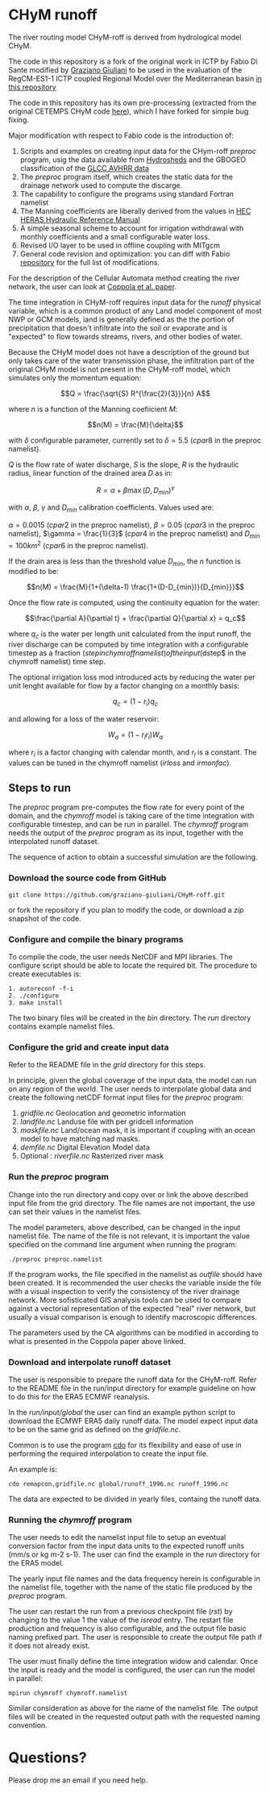 # CHyM runoff

The river routing model CHyM-roff is derived from hydrological model CHyM.

The code in this repository is a fork of the original work in ICTP by Fabio Di Sante modified by [Graziano Giuliani](https://www.ictp.it/member/graziano-giuliani) to be used in the evaluation of the RegCM-ES1-1 ICTP coupled Regional Model over the Mediterranean basin [in this repository](https://github.com/graziano-giuliani/MED12-ocean-mit)

The code in this repository has its own pre-processing (extracted from the original CETEMPS CHyM code [here](https://github.com/graziano-giuliani/CHyM)), which I have forked for simple bug fixing.

Major modification with respect to Fabio code is the introduction of:

1. Scripts and examples on creating input data for the CHym-roff *preproc* program, usig the data available from [Hydrosheds](https://www.hydrosheds.org/products/hydrosheds) and the GBOGEO classification of the [GLCC AVHRR data](https://doi.org/10.5066/F7GB230D)
2. The *preproc* program itself, which creates the static data for the drainage network used to compute the discarge.
3. The capability to configure the programs using standard Fortran namelist
4. The Manning coefficients are liberally derived from the values in [HEC HERAS Hydraulic Reference Manual](https://www.hec.usace.army.mil/confluence/rasdocs/ras1dtechref/6.6/basic-data-requirements/geometric-data/energy-loss-coefficients)
5. A simple seasonal scheme to account for irrigation withdrawal with monthly coefficients and a small configurable water loss.
6. Revised I/O layer to be used in offline coupling with MITgcm
7. General code revision and optimization: you can diff with Fabio [repository](https://github.com/fdisante/CHyM-roff) for the full list of modifications.

For the description of the Cellular Automata method creating the river network, the user can look at [Coppola et al. paper](https://www.tandfonline.com/doi/abs/10.1623/hysj.52.3.579).

The time integration in CHyM-roff requires input data for the *runoff* physical variable, which is a common product of any Land model component of most NWP or GCM models, iand is generally defined as the the portion of precipitation that doesn't infiltrate into the soil or evaporate and is "expected" to flow towards streams, rivers, and other bodies of water.

Because the CHyM model does not have a description of the ground but only takes care of the water transmission phase, the infiltration part of the original CHyM model is not present in the CHyM-roff model, which simulates only the momentum equation:

$$Q = \frac{\sqrt{S} R^{\frac{2}{3}}}{n} A$$

where $n$ is a function of the Manning coefiicient $M$:

$$n(M) = \frac{M}{\delta}$$

with $\delta$ configurable parameter, currently set to $\delta = 5.5$ ($cpar8$ in the preproc namelist).

$Q$ is the flow rate of water discharge, $S$ is the slope, $R$ is the hydraulic radius, linear function of the drained area $D$ as in:

$$R = \alpha + \beta \max(D,D_{min})^{\gamma}$$

with $\alpha$, $\beta$, $\gamma$ and $D_{min}$ calibration coefficients. Values used are:

$\alpha = 0.0015$ ($cpar2$ in the preproc namelist), $\beta = 0.05$ ($cpar3$ in the preproc namelist), $\gamma = \frac{1}{3}$ ($cpar4$ in the preproc namelist) and $D_{min} = 100 km^2$ ($cpar6$ in the preproc namelist).

If the drain area is less than the threshold value $D_{min}$, the $n$ function is modified to be:

$$n(M) = \frac{M}{1+(\delta-1) \frac{1+(D-D_{min})}{D_{min}}}$$

Once the flow rate is computed, using the continuity equation for the water:

$$\frac{\partial A}{\partial t} + \frac{\partial Q}{\partial x} = q_c$$

where $q_c$ is the water per length unit calculated from the input runoff, the river discharge can be computed by time integration with a configurable timestep as a fraction ($step in chymroff namelist) of the input ($dstep$ in the chymroff namelist) time step.

The optional irrigation loss mod introduced acts by reducing the water per unit lenght available for flow by a factor changing on a monthly basis:

$$q_c = (1-r_i) q_c$$

and allowing for a loss of the water reservoir:

$$W_a = (1-r_l r_i) W_a$$

where $r_i$ is a factor changing with calendar month, and $r_l$ is a constant.
The values can be tuned in the chymroff namelist ($irloss$ and $irmonfac$).

## Steps to run

The *preproc* program pre-computes the flow rate for every point of the domain, and the *chymroff* model is taking care of the time integration with configurable timestep, and can be run in parallel. The *chymroff* program needs the output of the *preproc* program as its input, together with the interpolated runoff dataset.

The sequence of action to obtain a successful simulation are the following.

### Download the source code from GitHub

    git clone https://github.com/graziano-giuliani/CHyM-roff.git

or fork the repository if you plan to modify the code, or download a *zip* snapshot of the code.

### Configure and compile the binary programs

To compile the code, the user needs NetCDF and MPI libraries. The configure script should be able to locate the required bit. The procedure to create executables is:

    1. autoreconf -f-i
    2. ./configure
    3. make install

The two binary files will be created in the *bin* directory. The *run* directory contains example namelist files.

### Configure the grid and create input data

Refer to the README file in the *grid* directory for this steps.

In principle, given the global coverage of the input data, the model can run on any region of the world. The user needs to interpolate global data and create the following netCDF format input files for the *preproc* program:

1. *gridfile.nc* Geolocation and geometric information
2. *landfile.nc* Landuse file with per gridcell information
3. *maskfile.nc* Land/ocean mask, it is important if coupling with an ocean model to have matching nad masks.
4. *demfile.nc* Digital Elevation Model data
5. Optional : *riverfile.nc* Rasterized river mask

### Run the *preproc* program

Change into the run directory and copy over or link the above described input file from the grid directory. The file names are not important, the use can set their values in the namelist files.

The model parameters, above described, can be changed in the input namelist file. The name of the file is not relevant, it is important the value specified on the command line argument when running the program:

    ./preproc preproc.namelist

If the program works, the file specified in the namelist as *outfile* should have been created. It is recommended the user checks the variable inside the file with a visual inspection to verify the consistency of the river drainage network. More sofisticated GIS analysis tools can be used to compare against a vectorial representation of the expected "real" river network, but usually a visual comparison is enough to identify macroscopic differences.

The parameters used by the CA algorithms can be modified in according to what is presented in the Coppola paper above linked.

### Download and interpolate runoff dataset

The user is responsible to prepare the runoff data for the CHyM-roff. Refer to the README file in the run/input directory for example guideline on how to do this for the ERA5 ECMWF reanalysis.

In the *run/input/global* the user can find an example python script to download the ECMWF ERA5 daily runoff data. The model expect input data to be on the same grid as defined on the *gridfile.nc*.

Common is to use the program [cdo](https://code.mpimet.mpg.de/projects/cdo) for its flexibility and ease of use in performing the required interpolation to create the input file.

An example is:

    cdo remapcon,gridfile.nc global/runoff_1996.nc runoff_1996.nc

The data are expected to be divided in yearly files, containg the runoff data.

### Running the *chymroff* program

The user needs to edit the namelist input file to setup an eventual conversion factor from the input data units to the expected runoff units (mm/s or kg m-2 s-1). The user can find the example in the *run* directory for the ERA5 model.

The yearly input file names and the data frequency herein is configurable in the namelist file, together with the name of the static file produced by the *preproc* program.

The user can restart the run from a previous checkpoint file (*rst*) by changing to the value $1$ the value of the $isread$ entry.
The restart file production and frequency is also configurable, and the output file basic naming prefixed part. The user is responsible to create the output file path if it does not already exist.

The user must finally define the time integration widow and calendar. Once the input is ready and the model is configured, the user can run the model in parallel:

    mpirun chymroff chymroff.namelist

Similar consideration as above for the name of the namelist file. The output files will be created in the requested output path with the requested naming convention.

# Questions?

Please drop me an email if you need help.

